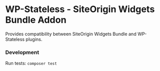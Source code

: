 # WP-Stateless - SiteOrigin Widgets Bundle Addon

Provides compatibility between SiteOrigin Widgets Bundle and WP-Stateless plugins.

### Development

Run tests: `composer test`
